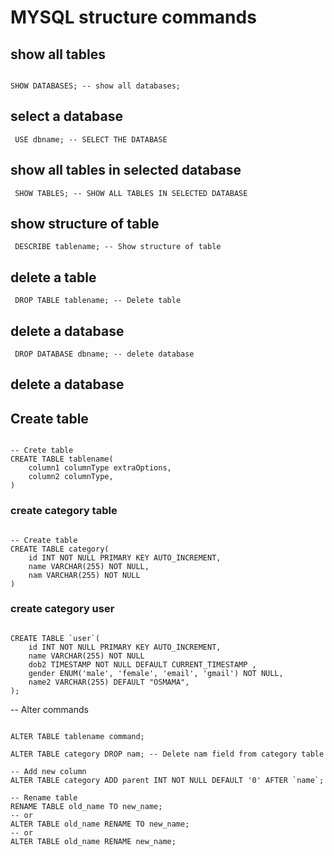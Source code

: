 # MYSQL structure commands
## show all tables

```

SHOW DATABASES; -- show all databases;

```

## select a database

```
 USE dbname; -- SELECT THE DATABASE 
```


## show all tables in selected database

```
 SHOW TABLES; -- SHOW ALL TABLES IN SELECTED DATABASE 
```


## show structure of table

```
 DESCRIBE tablename; -- Show structure of table 
```


## delete a table

```
 DROP TABLE tablename; -- Delete table 
```


## delete a database

```
 DROP DATABASE dbname; -- delete database 
```



## delete a database

## Create table



```

-- Crete table
CREATE TABLE tablename(
    column1 columnType extraOptions,
    column2 columnType,
)  

```


### create category table 

```

-- Create table
CREATE TABLE category(
	id INT NOT NULL PRIMARY KEY AUTO_INCREMENT,
    name VARCHAR(255) NOT NULL,
    nam VARCHAR(255) NOT NULL
)

```

### create category user 

```

CREATE TABLE `user`(
    id INT NOT NULL PRIMARY KEY AUTO_INCREMENT,
    name VARCHAR(255) NOT NULL
    dob2 TIMESTAMP NOT NULL DEFAULT CURRENT_TIMESTAMP ,
    gender ENUM('male', 'female', 'email', 'gmail') NOT NULL,
    name2 VARCHAR(255) DEFAULT "OSMAMA",
);

```



-- Alter commands

```

ALTER TABLE tablename command;

ALTER TABLE category DROP nam; -- Delete nam field from category table

-- Add new column
ALTER TABLE category ADD parent INT NOT NULL DEFAULT '0' AFTER `name`;

-- Rename table
RENAME TABLE old_name TO new_name;
-- or
ALTER TABLE old_name RENAME TO new_name; 
-- or
ALTER TABLE old_name RENAME new_name;  

```
